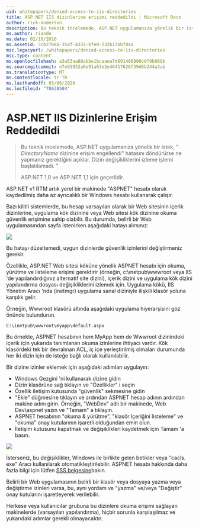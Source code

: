 ```yaml
---
uid: whitepapers/denied-access-to-iis-directories
title: ASP.NET IIS dizinlerine erişimi reddedildi | Microsoft Docs
author: rick-anderson
description: Bu teknik incelemede, ASP.NET uygulamanıza yönelik bir istek, "DirectoryName dizinine erişim engellendi" hatasını döndürürse ne yapmanız gerektiğini açıklar. Başarısız oldu...
ms.author: riande
ms.date: 02/10/2010
ms.assetid: 3cb27b8a-354f-4332-bfe0-232b13bbf8aa
msc.legacyurl: /whitepapers/denied-access-to-iis-directories
msc.type: content
ms.openlocfilehash: a3a53aa88abbe1bcaaea7d691406800c8f9b988b
ms.sourcegitcommit: e7e91932a6e91a63e2e46417626f39d6b244a3ab
ms.translationtype: MT
ms.contentlocale: tr-TR
ms.lasthandoff: 03/06/2020
ms.locfileid: "78638504"
---
```

# <a name="aspnet-denied-access-to-iis-directories"></a>ASP.NET IIS Dizinlerine Erişim Reddedildi

> Bu teknik incelemede, ASP.NET uygulamanıza yönelik bir istek, " *DirectoryName* dizinine erişim engellendi" hatasını döndürürse ne yapmanız gerektiğini açıklar. Dizin değişikliklerini izleme işlemi başlatılamadı. "
> 
> ASP.NET 1,0 ve ASP.NET 1,1 için geçerlidir.

ASP.NET v1 RTM artık yerel bir makinede "ASPNET" hesabı olarak kaydedilmiş daha az ayrıcalıklı bir Windows hesabı kullanarak çalışır.

Bazı kilitli sistemlerde, bu hesap varsayılan olarak bir Web sitesinin içerik dizinlerine, uygulama kök dizinine veya Web sitesi kök dizinine okuma güvenlik erişimine sahip olabilir. Bu durumda, belirli bir Web uygulamasından sayfa istenirken aşağıdaki hatayı alırsınız:

![](denied-access-to-iis-directories/_static/image1.jpg)

Bu hatayı düzeltemedi, uygun dizinlerde güvenlik izinlerini değiştirmeniz gerekir.

Özellikle, ASP.NET Web sitesi köküne yönelik ASPNET hesabı için okuma, yürütme ve listeleme erişimi gerektirir (örneğin, c:\ınetpub\wwwroot veya IIS 'de yapılandırdığınız alternatif site dizini), içerik dizini ve uygulama kök dizini yapılandırma dosyası değişikliklerini izlemek için. Uygulama kökü, IIS Yönetim Aracı 'nda (inetmgr) uygulama sanal diziniyle ilişkili klasör yoluna karşılık gelir.

Örneğin, Wwwroot klasörü altında aşağıdaki uygulama hiyerarşisini göz önünde bulundurun.

`C:\inetpub\wwwroot\myapp\default.aspx`

Bu örnekte, ASPNET hesabının hem MyApp hem de Wwwroot dizinindeki içerik için yukarıda tanımlanan okuma izinlerine ihtiyacı vardır. Kök klasördeki tek bir devralınan ACL, iç içe yerleştirilmiş olmaları durumunda her iki dizin için de isteğe bağlı olarak kullanılabilir.

Bir dizine izinler eklemek için aşağıdaki adımları uygulayın:

- Windows Gezgini 'ni kullanarak dizine gidin
- Dizin klasörüne sağ tıklayın ve "Özellikler" i seçin
- Özellik iletişim kutusunda "güvenlik" sekmesine gidin
- "Ekle" düğmesine tıklayın ve ardından ASPNET hesap adının ardından makine adını girin. Örneğin, "WebDev" adlı bir makinede, Web Dev\aspnet yazın ve "Tamam" a tıklayın.
- ASPNET hesabının "okuma &amp; yürütme", "klasör Içeriğini listeleme" ve "okuma" onay kutularının işaretli olduğundan emin olun.
- İletişim kutusunu kapatmak ve değişiklikleri kaydetmek için Tamam 'a basın.

![](denied-access-to-iis-directories/_static/image2.jpg)

İsterseniz, bu değişiklikler, Windows ile birlikte gelen betikler veya "cacls. exe" Aracı kullanılarak otomatikleştirilebilir. ASPNET hesabı hakkında daha fazla bilgi için lütfen [SSS belgesine](https://go.microsoft.com/fwlink/?LinkId=5828)bakın.

Belirli bir Web uygulamasının belirli bir klasör veya dosyaya yazma veya değiştirme izinleri varsa, bu, aynı yordam ve "yazma" ve/veya "Değiştir" onay kutularını işaretleyerek verilebilir.

Herkese veya kullanıcılar grubuna bu dizinlere okuma erişimi sağlayan makinelerde (varsayılan yapılandırma), hiçbir sorunla karşılaşılmaz ve yukarıdaki adımlar gerekli olmayacaktır.
